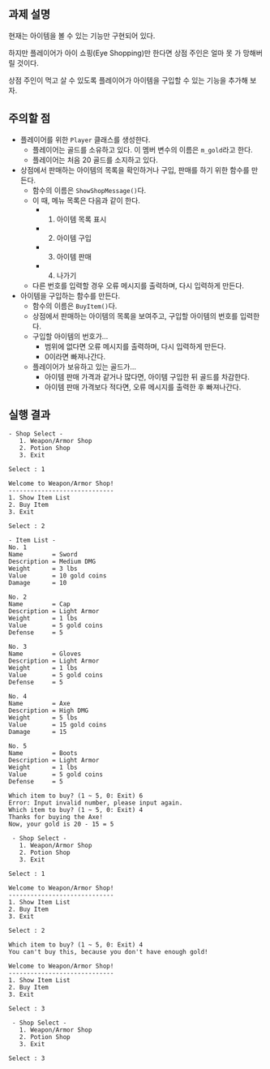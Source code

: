 ## 과제 설명

현재는 아이템을 볼 수 있는 기능만 구현되어 있다.

하지만 플레이어가 아이 쇼핑(Eye Shopping)만 한다면 상점 주인은 얼마 못 가 망해버릴 것이다.

상점 주인이 먹고 살 수 있도록 플레이어가 아이템을 구입할 수 있는 기능을 추가해 보자.

## 주의할 점

- 플레이어를 위한 `Player` 클래스를 생성한다.
   - 플레이어는 골드를 소유하고 있다. 이 멤버 변수의 이름은 `m_gold`라고 한다.
   - 플레이어는 처음 20 골드를 소지하고 있다.
- 상점에서 판매하는 아이템의 목록을 확인하거나 구입, 판매를 하기 위한 함수를 만든다.
   - 함수의 이름은 `ShowShopMessage()`다.
   - 이 때, 메뉴 목록은 다음과 같이 한다.
      - 1. 아이템 목록 표시
      - 2. 아이템 구입
      - 3. 아이템 판매
      - 4. 나가기
   - 다른 번호를 입력할 경우 오류 메시지를 출력하며, 다시 입력하게 만든다.
- 아이템을 구입하는 함수를 만든다.
   - 함수의 이름은 `BuyItem()`다.
   - 상점에서 판매하는 아이템의 목록을 보여주고, 구입할 아이템의 번호를 입력한다.
   - 구입할 아이템의 번호가...
      - 범위에 없다면 오류 메시지를 출력하며, 다시 입력하게 만든다.
      - 0이라면 빠져나간다.
   - 플레이어가 보유하고 있는 골드가...
      - 아이템 판매 가격과 같거나 많다면, 아이템 구입한 뒤 골드를 차감한다.
      - 아이템 판매 가격보다 적다면, 오류 메시지를 출력한 후 빠져나간다.

## 실행 결과

```
- Shop Select -
   1. Weapon/Armor Shop
   2. Potion Shop
   3. Exit

Select : 1

Welcome to Weapon/Armor Shop!
-----------------------------
1. Show Item List
2. Buy Item
3. Exit

Select : 2

- Item List -
No. 1
Name        = Sword
Description = Medium DMG
Weight      = 3 lbs
Value       = 10 gold coins
Damage      = 10

No. 2
Name        = Cap
Description = Light Armor
Weight      = 1 lbs
Value       = 5 gold coins
Defense     = 5

No. 3
Name        = Gloves
Description = Light Armor
Weight      = 1 lbs
Value       = 5 gold coins
Defense     = 5

No. 4
Name        = Axe
Description = High DMG
Weight      = 5 lbs
Value       = 15 gold coins
Damage      = 15

No. 5
Name        = Boots
Description = Light Armor
Weight      = 1 lbs
Value       = 5 gold coins
Defense     = 5

Which item to buy? (1 ~ 5, 0: Exit) 6
Error: Input invalid number, please input again.
Which item to buy? (1 ~ 5, 0: Exit) 4
Thanks for buying the Axe!
Now, your gold is 20 - 15 = 5

 - Shop Select -
   1. Weapon/Armor Shop
   2. Potion Shop
   3. Exit

Select : 1

Welcome to Weapon/Armor Shop!
-----------------------------
1. Show Item List
2. Buy Item
3. Exit

Select : 2

Which item to buy? (1 ~ 5, 0: Exit) 4
You can't buy this, because you don't have enough gold!

Welcome to Weapon/Armor Shop!
-----------------------------
1. Show Item List
2. Buy Item
3. Exit

Select : 3

 - Shop Select -
   1. Weapon/Armor Shop
   2. Potion Shop
   3. Exit

Select : 3
```